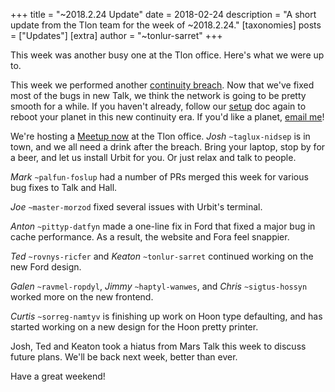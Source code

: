 +++
title = "~2018.2.24 Update"
date = 2018-02-24
description = "A short update from the Tlon team for the week of ~2018.2.24."
[taxonomies]
posts = ["Updates"]
[extra]
author = "~tonlur-sarret"
+++

This week was another busy one at the Tlon office. Here's what we were up to.

This week we performed another [continuity breach](https://urbit.org/docs/using/admin/#-continuity-breaches). Now that we've fixed most of the bugs in new Talk, we think the network is going to be pretty smooth for a while. If you haven't already, follow our [setup](https://urbit.org/docs/using/setup) doc again to reboot your planet in this new continuity era. If you'd like a planet, [email me](mailto:keaton@tlon.io)!

We're hosting a [Meetup now](https://www.meetup.com/urbit-sf/events/247797527/) at the Tlon office. *Josh* `~taglux-nidsep` is in town, and we all need a drink after the breach. Bring your laptop, stop by for a beer, and let us install Urbit for you. Or just relax and talk to people.

*Mark* `~palfun-foslup` had a number of PRs merged this week for various bug fixes to Talk and Hall.

*Joe* `~master-morzod` fixed several issues with Urbit's terminal.

*Anton* `~pittyp-datfyn` made a one-line fix in Ford that fixed a major bug in cache performance. As a result, the website and Fora feel snappier.

*Ted* `~rovnys-ricfer` and *Keaton* `~tonlur-sarret` continued working on the new Ford design.

*Galen* `~ravmel-ropdyl`, *Jimmy* `~haptyl-wanwes`, and *Chris* `~sigtus-hossyn` worked more on the new frontend.

*Curtis* `~sorreg-namtyv` is finishing up work on Hoon type defaulting, and has started working on a new design for the Hoon pretty printer.

Josh, Ted and Keaton took a hiatus from Mars Talk this week to discuss future plans. We'll be back next week, better than ever.

Have a great weekend!
